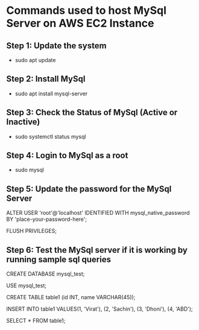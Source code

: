 # Commands used to host MySql Server on AWS EC2 Instance

## Step 1: Update the system   

- sudo apt update

## Step 2: Install MySql

- sudo apt install mysql-server

## Step 3: Check the Status of MySql (Active or Inactive)

- sudo systemctl status mysql

## Step 4: Login to MySql as a root

- sudo mysql

## Step 5: Update the password for the MySql Server

ALTER USER 'root'@'localhost' IDENTIFIED WITH mysql_native_password BY 'place-your-password-here';

FLUSH PRIVILEGES;

## Step 6: Test the MySql server if it is working by running sample sql queries

CREATE DATABASE mysql_test;

USE mysql_test;

CREATE TABLE table1 (id INT, name VARCHAR(45));

INSERT INTO table1 VALUES(1, 'Virat'), (2, 'Sachin'), (3, 'Dhoni'), (4, 'ABD');

SELECT * FROM table1;
